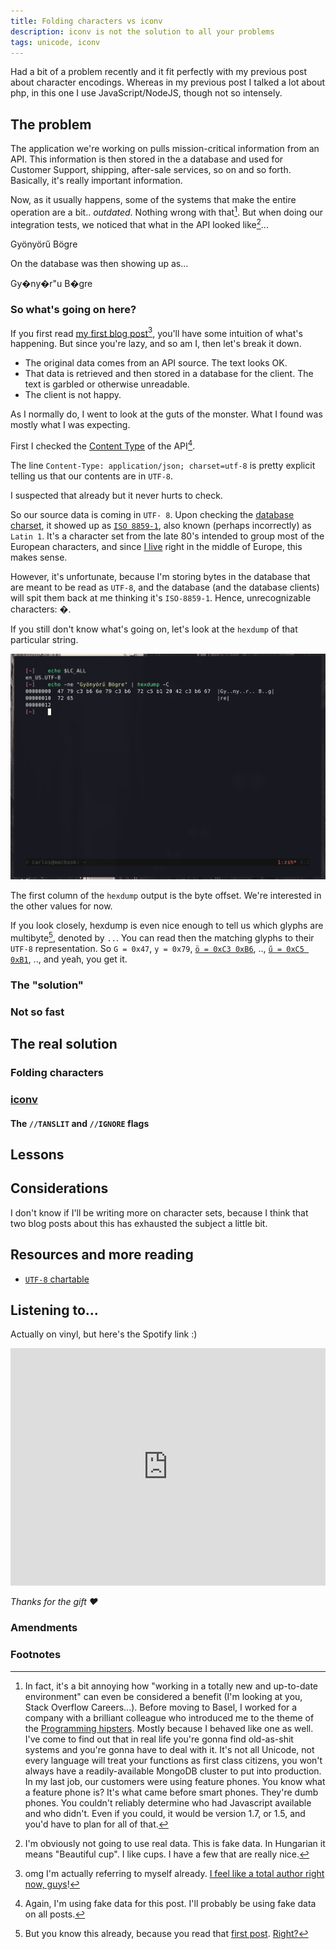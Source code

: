 ```yaml
---
title: Folding characters vs iconv
description: iconv is not the solution to all your problems
tags: unicode, iconv
---
```


Had a bit of a problem recently and it fit perfectly with my previous post about character encodings. Whereas in my previous post I talked a lot about php, in this one I use JavaScript/NodeJS, though not so intensely.

## The problem

The application we're working on pulls mission-critical information from an API. This information is then stored in the a database and used for Customer Support, shipping, after-sale services, so on and so forth. Basically, it's really important information.

Now, as it usually happens, some of the systems that make the entire operation are a bit.. _outdated_. Nothing wrong with that[^hipsters]. But when doing our integration tests, we noticed that what in the API looked like[^fakedata]...

<div class="success">
Gyönyörű Bögre
</div>

On the database was then showing up as...

<div class="error">
Gy&#xFFFD;ny&#xFFFD;r"u B&#xFFFD;gre
</div>

### So what's going on here?

If you first read [my first blog post](/posts/2015-02-15-on-reversing-strings.html)[^omg], you'll have some intuition of what's happening. But since you're lazy, and so am I, then let's break it down.

- The original data comes from an API source. The text looks OK.
- That data is retrieved and then stored in a database for the client. The text is garbled or otherwise unreadable.
- The client is not happy.

As I normally do, I went to look at the guts of the monster. What I found was mostly what I was expecting.

First I checked the [Content Type](https://www.w3.org/Protocols/rfc1341/4_Content-Type.html) of the API[^fakedataagain].

<script src="https://gist.github.com/charlydagos/0e680d66c3e82fbccf39.js"></script>

The line `Content-Type: application/json; charset=utf-8` is pretty explicit telling us that our contents are in `UTF-8`.

I suspected that already but it never hurts to check.

So our source data is coming in `UTF- 8`. Upon checking the [database charset](http://www.postgresql.org/docs/9.2/static/multibyte.html), it showed up as [`ISO 8859-1`](https://en.wikipedia.org/wiki/ISO/IEC_8859-1), also known (perhaps incorrectly) as `Latin 1`. It's a character set from the late 80's intended to group most of the European characters, and since [I live](/contact.html) right in the middle of Europe, this makes sense.

However, it's unfortunate, because I'm storing bytes in the database that are meant to be read as `UTF-8`, and the database (and the database clients) will spit them back at me thinking it's `ISO-8859-1`. Hence, unrecognizable characters: &#xFFFD;. 

If you still don't know what's going on, let's look at the `hexdump` of that particular string.

[<img src="/images/posts_2015-02-20-hexdump_1.png" alt="hedxump" />](/images/posts_2015-02-20-hexdump_1.png)

The first column of the `hexdump` output is the byte offset. We're interested in the other values for now.

If you look closely, hexdump is even nice enough to tell us which glyphs are multibyte[^utf8variable], denoted by `..`. You can read then the matching glyphs to their `UTF-8` representation. So `G = 0x47`, `y = 0x79`, [`ö = 0xC3 0xB6`](http://www.utf8-chartable.de/unicode-utf8-table.pl?start=128&number=128&names=-&utf8=0x&unicodeinhtml=hex), .., [`ű = 0xC5 0xB1`](http://www.utf8-chartable.de/unicode-utf8-table.pl?start=256&names=-&utf8=0x), .., and yeah, you get it.

### The "solution"

### Not so fast

## The real solution

### Folding characters

### [iconv](http://linux.die.net/man/1/iconv)

#### The `//TANSLIT` and `//IGNORE` flags

## Lessons

## Considerations

I don't know if I'll be writing more on character sets, because I think that two blog posts about this has exhausted the subject a little bit.

## Resources and more reading

- [`UTF-8` chartable](http://www.utf8-chartable.de/)

## Listening to...

Actually on vinyl, but here's the Spotify link :)

<iframe src="https://embed.spotify.com/?uri=spotify%3Aalbum%3A2fGCAYUMssLKiUAoNdxGLx" width="100%" height="380" frameborder="0" allowtransparency="true"></iframe>

_Thanks for the gift &#x2665;&#xFE0F;_

### Amendments

### Footnotes

[^hipsters]: In fact, it's a bit annoying how "working in a totally new and up-to-date environment" can even be considered a benefit (I'm looking at you, Stack Overflow Careers...). Before moving to Basel, I worked for a company with a brilliant colleague who introduced me to the theme of the [Programming hipsters](http://www.urbandictionary.com/define.php?term=programming+hipster). Mostly because I behaved like one as well. I've come to find out that in real life you're gonna find old-as-shit systems and you're gonna have to deal with it. It's not all Unicode, not every language will treat your functions as first class citizens, you won't always have a readily-available MongoDB cluster to put into production. In my last job, our customers were using feature phones. You know what a feature phone is? It's what came before smart phones. They're dumb phones. You couldn't reliably determine who had Javascript available and who didn't. Even if you could, it would be version 1.7, or 1.5, and you'd have to plan for all of that.
[^fakedata]: I'm obviously not going to use real data. This is fake data. In Hungarian it means "Beautiful cup". I like cups. I have a few that are really nice.
[^omg]: omg I'm actually referring to myself already. [I feel like a total author right now, guys](https://media.giphy.com/media/5GoVLqeAOo6PK/giphy.gif)!
[^fakedataagain]: Again, I'm using fake data for this post. I'll probably be using fake data on all posts.
[^utf8variable]: But you know this already, because you read that [first post](/posts/2015-02-15-on-reversing-strings.html). [Right?](/images/didyoudoit.jpg)

